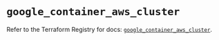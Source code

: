 # `google_container_aws_cluster`

Refer to the Terraform Registry for docs: [`google_container_aws_cluster`](https://registry.terraform.io/providers/hashicorp/google/6.36.1/docs/resources/container_aws_cluster).
